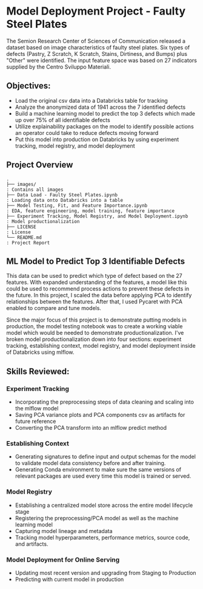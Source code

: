 # Model Deployment Project - Faulty Steel Plates

The Semion Research Center of Sciences of Communication released a dataset based on image characteristics of faulty steel plates. Six types of defects (Pastry, Z Scratch, K Scratch, Stains, Dirtiness, and Bumps) plus "Other" were identified. The input feature space was based on 27 indicators supplied by the Centro Sviluppo Materiali. 

## Objectives:
- Load the original csv data into a Databricks table for tracking
- Analyze the anonymized data of 1941 across the 7 identified defects
- Build a machine learning model to predict the top 3 defects which made up over 75% of all identifiable defects
- Utilize explainability packages on the model to identify possible actions an operator could take to reduce defects moving forward
- Put this model into production on Databricks by using experiment tracking, model registry, and model deployment 

## Project Overview

```
.
├── images/                                                             : Contains all images
├── Data Load - Faulty Steel Plates.ipynb                               : Loading data onto Databricks into a table
├── Model Testing, Fit, and Feature Importance.ipynb                    : EDA, feature engineering, model training, feature importance
├── Experiment Tracking, Model Registry, and Model Deployment.ipynb     : Model productionalization
├── LICENSE                                                             : License
└── README.md                                                           : Project Report 
```

## ML Model to Predict Top 3 Identifiable Defects 

This data can be used to predict which type of defect based on the 27 features. With expanded understanding of the features, a model like this could be used to recommend process actions to prevent these defects in the future. In this project, I scaled the data before applying PCA to identify relationships between the features. After that, I used Pycaret with PCA enabled to compare and tune models. 

Since the major focus of this project is to demonstrate putting models in production, the model testing notebook was to create a working viable model which would be needed to demonstrate productionalization. I've broken model productionalization down into four sections: experiment tracking, establishing context, model registry, and model deployment inside of Databricks using mlflow.

## Skills Reviewed: 
### Experiment Tracking
- Incorporating the preprocessing steps of data cleaning and scaling into the mlflow model
- Saving PCA variance plots and PCA components csv as artifacts for future reference
- Converting the PCA transform into an mlflow predict method

### Establishing Context
- Generating signatures to define input and output schemas for the model to validate model data consistency before and after training.
- Generating Conda environment to make sure the same versions of relevant packages are used every time this model is trained or served. 

### Model Registry 
- Establishing a centralized model store across the entire model lifecycle stage
- Registering the preprocessing/PCA model as well as the machine learning model
- Capturing model lineage and metadata
- Tracking model hyperparameters, performance metrics, source code, and artifacts. 

### Model Deployment for Online Serving
- Updating most recent version and upgrading from Staging to Production 
- Predicting with current model in production
